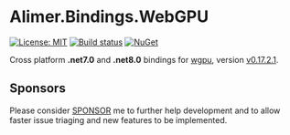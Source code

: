 # Alimer.Bindings.WebGPU

[![License: MIT](https://img.shields.io/badge/License-MIT-green.svg)](https://github.com/amerkoleci/Alimer.Bindings.WebGPU/blob/main/LICENSE)
[![Build status](https://github.com/amerkoleci/Alimer.Bindings.WebGPU/workflows/Build/badge.svg)](https://github.com/amerkoleci/Alimer.Bindings.WebGPU/actions)
[![NuGet](https://img.shields.io/nuget/v/Alimer.Bindings.WebGPU.svg)](https://www.nuget.org/packages/Alimer.Bindings.WebGPU)

Cross platform **.net7.0** and **.net8.0** bindings for [wgpu](https://github.com/gfx-rs/wgpu-native), version [v0.17.2.1](https://github.com/gfx-rs/wgpu-native/releases/tag/v0.17.2.1).

## Sponsors
Please consider [SPONSOR](https://github.com/sponsors/amerkoleci) me to further help development and to allow faster issue triaging and new features to be implemented.
